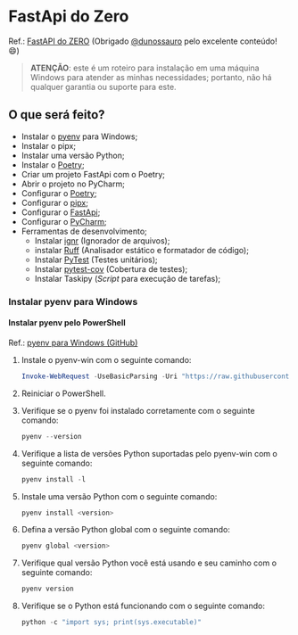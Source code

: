 # FastApi do Zero
Ref.: [FastAPI do ZERO](https://fastapidozero.dunossauro.com/estavel/) 
(Obrigado [@dunossauro](https://dunossauro.com/) pelo excelente conteúdo! :smile:)

> **ATENÇÃO**: este é um roteiro para instalação em uma máquina Windows para 
atender as minhas necessidades; portanto, não há qualquer garantia ou suporte 
para este.

## O que será feito?

- Instalar o [pyenv](https://github.com/pyenv-win/pyenv-win) para Windows;
- Instalar o pipx;
- Instalar uma versão Python;
- Instalar o [Poetry](https://python-poetry.org/);
- Criar um projeto FastApi com o Poetry;
- Abrir o projeto no PyCharm;
- Configurar o [Poetry](https://python-poetry.org/);
- Configurar o [pipx](https://github.com/pypa/pipx);
- Configurar o [FastApi](https://fastapi.tiangolo.com/);
- Configurar o [PyCharm](https://www.jetbrains.com/pycharm/);
- Ferramentas de desenvolvimento;
  - Instalar [ignr](https://github.com/Antrikshy/ignr.py?tab=readme-ov-file) (Ignorador de arquivos);
  - instalar [Ruff](https://beta.ruff.rs/) (Analisador estático e formatador de código);
  - Instalar [PyTest](https://docs.pytest.org/en/latest/) (Testes unitários);
  - Instalar [pytest-cov](https://pypi.org/project/pytest-cov/) (Cobertura de testes);
  - Instalar Taskipy (_Script_ para execução de tarefas);

### Instalar pyenv para Windows

#### Instalar pyenv pelo PowerShell
Ref.: [pyenv para Windows (GitHub)](https://github.com/pyenv-win/pyenv-win?tab=readme-ov-file#introduction)

1. Instale o pyenv-win com o seguinte comando:
    ~~~PowerShell
    Invoke-WebRequest -UseBasicParsing -Uri "https://raw.githubusercontent.com/pyenv-win/pyenv-win/master/pyenv-win/install-pyenv-win.ps1" -OutFile "./install-pyenv-win.ps1"; &"./install-pyenv-win.ps1"
    ~~~
   
2. Reiniciar o PowerShell.
3. Verifique se o pyenv foi instalado corretamente com o seguinte comando:
    ~~~PowerShell
    pyenv --version
    ~~~
   
4. Verifique a lista de versões Python suportadas pelo pyenv-win com o seguinte comando:
    ~~~PowerShell
    pyenv install -l
    ~~~
   
5. Instale uma versão Python com o seguinte comando:
    ~~~PowerShell
    pyenv install <version>
    ~~~
   
6. Defina a versão Python global com o seguinte comando:
    ~~~PowerShell
    pyenv global <version>
    ~~~

7. Verifique qual versão Python você está usando e seu caminho com o seguinte comando:
    ~~~PowerShell
    pyenv version
    ~~~

8. Verifique se o Python está funcionando com o seguinte comando:
    ~~~PowerShell
    python -c "import sys; print(sys.executable)"
    ~~~
